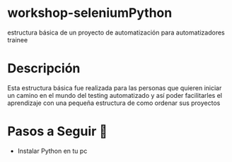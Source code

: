 # workshop-seleniumPython
estructura básica de un proyecto de automatización para automatizadores trainee

# Descripción
Esta estructura básica fue realizada para las personas que quieren iniciar un camino en el mundo del testing automatizado y así poder facilitarles el aprendizaje con una pequeña estructura de como ordenar sus proyectos

# Pasos a Seguir 🚀

- Instalar Python en tu pc




